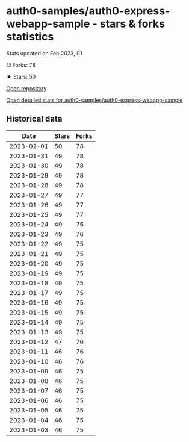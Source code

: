 # auth0-samples/auth0-express-webapp-sample - stars & forks statistics

Stats updated on Feb 2023, 01

☋ Forks: 78

★ Stars: 50

[Open repository](https://github.com/auth0-samples/auth0-express-webapp-sample)

[Open detailed stats for auth0-samples/auth0-express-webapp-sample](https://reviewgithub.com/rep/auth0-samples/auth0-express-webapp-sample)

## Historical data
| Date | Stars | Forks |
|------|-------|-------|
| 2023-02-01 | 50 | 78 | 
| 2023-01-31 | 49 | 78 | 
| 2023-01-30 | 49 | 78 | 
| 2023-01-29 | 49 | 78 | 
| 2023-01-28 | 49 | 78 | 
| 2023-01-27 | 49 | 77 | 
| 2023-01-26 | 49 | 77 | 
| 2023-01-25 | 49 | 77 | 
| 2023-01-24 | 49 | 76 | 
| 2023-01-23 | 49 | 76 | 
| 2023-01-22 | 49 | 75 | 
| 2023-01-21 | 49 | 75 | 
| 2023-01-20 | 49 | 75 | 
| 2023-01-19 | 49 | 75 | 
| 2023-01-18 | 49 | 75 | 
| 2023-01-17 | 49 | 75 | 
| 2023-01-16 | 49 | 75 | 
| 2023-01-15 | 49 | 75 | 
| 2023-01-14 | 49 | 75 | 
| 2023-01-13 | 49 | 75 | 
| 2023-01-12 | 47 | 76 | 
| 2023-01-11 | 46 | 76 | 
| 2023-01-10 | 46 | 76 | 
| 2023-01-09 | 46 | 75 | 
| 2023-01-08 | 46 | 75 | 
| 2023-01-07 | 46 | 75 | 
| 2023-01-06 | 46 | 75 | 
| 2023-01-05 | 46 | 75 | 
| 2023-01-04 | 46 | 75 | 
| 2023-01-03 | 46 | 75 | 

